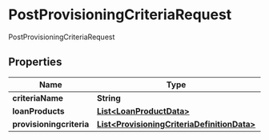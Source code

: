 

# PostProvisioningCriteriaRequest

PostProvisioningCriteriaRequest

## Properties

| Name | Type | Description | Notes |
|------------ | ------------- | ------------- | -------------|
|**criteriaName** | **String** |  |  [optional] |
|**loanProducts** | [**List&lt;LoanProductData&gt;**](LoanProductData.md) |  |  [optional] |
|**provisioningcriteria** | [**List&lt;ProvisioningCriteriaDefinitionData&gt;**](ProvisioningCriteriaDefinitionData.md) |  |  [optional] |




